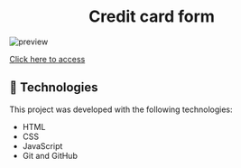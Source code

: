 <h1 align="center"> Credit card form </h1>

![preview](./.github/preview.png)

[Click here to access](https://remng.github.io/credit-card-form/)

## 🚀 Technologies

This project was developed with the following technologies:

- HTML
- CSS
- JavaScript
- Git and GitHub
